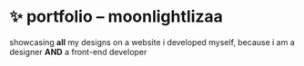 # ✨ portfolio – moonlightlizaa

showcasing **all** my designs on a website i developed myself, because i am a designer **AND** a front-end developer
